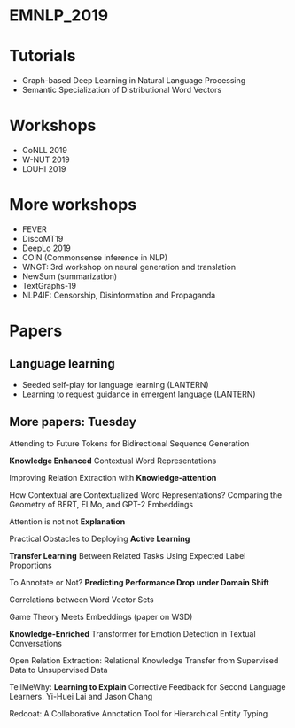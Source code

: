 # EMNLP_2019

# Tutorials

- Graph-based Deep Learning in Natural Language
Processing
- Semantic Specialization of Distributional Word Vectors

# Workshops

- CoNLL 2019
- W-NUT 2019
- LOUHI 2019

# More workshops

- FEVER
- DiscoMT19
- DeepLo 2019
- COIN (Commonsense inference in NLP)
- WNGT: 3rd workshop on neural generation and translation
- NewSum (summarization)
- TextGraphs-19
- NLP4IF: Censorship, Disinformation and Propaganda

# Papers

## Language learning
 
- Seeded self-play for language learning (LANTERN)
- Learning to request guidance in emergent language (LANTERN)

## More papers: Tuesday 

Attending to Future Tokens for Bidirectional Sequence Generation

**Knowledge Enhanced** Contextual Word Representations

Improving Relation Extraction with **Knowledge-attention**

How Contextual are Contextualized Word Representations? Comparing the Geometry of BERT, ELMo, and GPT-2 Embeddings

Attention is not not **Explanation**

Practical Obstacles to Deploying **Active Learning**

**Transfer Learning** Between Related Tasks Using Expected Label Proportions

To Annotate or Not? **Predicting Performance Drop under Domain Shift**

Correlations between Word Vector Sets

Game Theory Meets Embeddings (paper on WSD)

**Knowledge-Enriched** Transformer for Emotion Detection in Textual Conversations

Open Relation Extraction: Relational Knowledge Transfer from Supervised Data to Unsupervised Data

TellMeWhy: **Learning to Explain** Corrective Feedback for Second Language Learners. Yi-Huei Lai and Jason Chang  

Redcoat: A Collaborative Annotation Tool for Hierarchical Entity Typing

